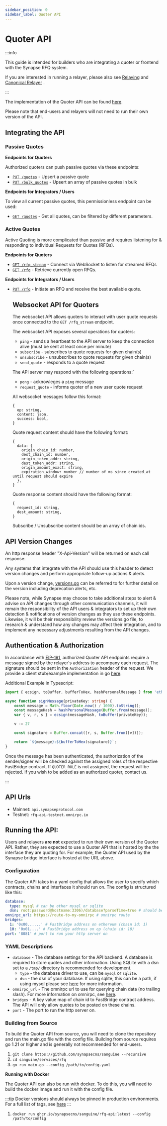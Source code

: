 ```yaml
---
sidebar_position: 0
sidebar_label: Quoter API
---
```


<!-- Reference Links -->
[relay]: https://vercel-rfq-docs.vercel.app/contracts/interfaces/IFastBridgeV2.sol/interface.IFastBridgeV2.html#relay
[prove]: https://vercel-rfq-docs.vercel.app/contracts/interfaces/IFastBridgeV2.sol/interface.IFastBridgeV2.html#prove
[dispute]: https://vercel-rfq-docs.vercel.app/contracts/interfaces/IFastBridge.sol/interface.IFastBridge.html#dispute
[claim]: https://vercel-rfq-docs.vercel.app/contracts/interfaces/IFastBridgeV2.sol/interface.IFastBridgeV2.html#claim
[cancel]: https://vercel-rfq-docs.vercel.app/contracts/interfaces/IFastBridgeV2.sol/interface.IFastBridgeV2.html#cancel
[proof]: https://vercel-rfq-docs.vercel.app/contracts/interfaces/IFastBridgeV2.sol/interface.IFastBridgeV2.html#bridgetxdetails
[BridgeRequested]: https://vercel-rfq-docs.vercel.app/contracts/interfaces/IFastBridge.sol/interface.IFastBridge.html#bridgerequested
[BridgeTransactionV2]: https://vercel-rfq-docs.vercel.app/contracts/interfaces/IFastBridgeV2.sol/interface.IFastBridgeV2.html#bridgetransactionv2
[BridgeRelayed]: https://vercel-rfq-docs.vercel.app/contracts/interfaces/IFastBridge.sol/interface.IFastBridge.html#bridgerelayed
[BridgeProofProvided]: https://vercel-rfq-docs.vercel.app/contracts/interfaces/IFastBridge.sol/interface.IFastBridge.html#bridgeproofprovided
[Cancel Delay]: https://vercel-rfq-docs.vercel.app/contracts/FastBridge.sol/contract.FastBridge.html#refund_delay
[Multicall]: https://vercel-rfq-docs.vercel.app/contracts/interfaces/IMulticallTarget.sol/interface.IMulticallTarget.html

[Quoter API]: /docs/RFQ/Quoting/Quoter%20API/
[Dispute Period]: /docs/RFQ/Security/#dispute-period
[Quoting]: /docs/RFQ/Quoting
[Bridging]: /docs/RFQ/Bridging
[Relaying]: /docs/RFQ/Relaying
[Proving]: /docs/RFQ/Proving
[Claiming]: /docs/RFQ/Claiming
[Canceling]: /docs/RFQ/Canceling
[Security]: /docs/RFQ/Security

[User]: /docs/RFQ/#entities
[Quoter]: /docs/RFQ/#entities
[Prover]: /docs/RFQ/#entities
[Relayer]: /docs/RFQ/#entities
[Guard]: /docs/RFQ/#entities
[Canceler]: /docs/RFQ/#entities

# Quoter API

:::info

This guide is intended for builders who are integrating a quoter or frontend with the Synapse RFQ system.

If you are interested in running a relayer, please also see [Relaying] and [Canonical Relayer](/docs/RFQ/CanonicalRelayer/) .

:::

The implementation of the Quoter API can be found [here](https://github.com/synapsecns/sanguine/tree/master/services/rfq/api).

Please note that end-users and relayers will not need to run their own version of the API.


## Integrating the API

### Passive Quotes

**Endpoints for Quoters**

Authorized quoters can push passive quotes via these endpoints:

- [`PUT /quotes`](./upsert-quote.api.mdx) - Upsert a passive quote
- [`PUT /bulk_quotes`](./upsert-quotes.api.mdx) - Upsert an array of passive quotes in bulk

**Endpoints for Integrators / Users**

To view all current passive quotes, this permissionless endpoint can be used:

- [`GET /quotes`](./get-quotes.api.mdx) - Get all quotes, can be filtered by different parameters.



### Active Quotes

Active Quoting is more complicated than passive and requires listening for & responding to individual Requests for Quotes (RFQs).

**Endpoints for Quoters**

- [`GET /rfq_stream`](./listen-for-active-rf-qs.api.mdx) - Connect via WebSocket to listen for streamed RFQs
- [`GET /rfq`](./get-open-quote-requests.api.mdx) - Retrieve currently open RFQs.

**Endpoints for Integrators / Users**

- [`PUT /rfq`](./initiate-an-active-rfq.api.mdx) - Initiate an RFQ and receive the best available quote.

  ## Websocket API for Quoters

  The websocket API allows quoters to interact with user quote requests once connected to the `GET /rfq_stream` endpoint.

  The websocket API exposes several operations for quoters:
  - `ping` - sends a heartbeat to the API server to keep the connection alive (must be sent at least once per minute)
  - `subscribe` - subscribes to quote requests for given chain(s)
  - `unsubscribe` - unsubscribes to quote requests for given chain(s)
  - `send_quote` - responds to a quote request

  The API server may respond with the following operations:`
  - `pong` - acknowleges a `ping` message
  - `request_quote` - informs quoter of a new user quote request

  All websocket messages follow this format:
  ```
  {
    op: string,
    content: json,
    success: bool,
  }
  ```

  Quote request content should have the following format:

  ```
  {
    data: {
      origin_chain_id: number,
      dest_chain_id: number,
      origin_token_addr: string,
      dest_token_addr: string,
      origin_amount_exact: string,
      expiration_window: number // number of ms since created_at until request should expire
    },
  }
  ```

  Quote response content should have the following format:

  ```
  {
    request_id: string,
    dest_amount: string,
  }
  ```

  Subscribe / Unsubscribe content should be an array of chain ids.


## API Version Changes

An http response header "X-Api-Version" will be returned on each call response.

Any systems that integrate with the API should use this header to detect version changes and perform appropriate follow-up actions & alerts.

Upon a version change, [versions.go](https://github.com/synapsecns/sanguine/blob/master/services/rfq/api/rest/versions.go) can be referred to for further detail on the version including deprecation alerts, etc.

Please note, while Synapse may choose to take additional steps to alert & advise on API changes through other communication channels, it will remain the responsibility of the API users & integrators to set up their own detection & notifications of version changes as they use these endpoints. Likewise, it will be their responsibility review the versions.go file, to research & understand how any changes may affect their integration, and to implement any necessary adjustments resulting from the API changes.

## Authentication & Authorization

In accordance with [EIP-191](https://eips.ethereum.org/EIPS/eip-191), authorized Quoter API endpoints require a message signed by the relayer's address to accompany each request. The signature should be sent in the `Authorization` header of the request. We provide a client stub/example implementation in go [here](https://pkg.go.dev/github.com/synapsecns/sanguine/services/rfq@v0.13.3/api/client).

Additional Example in Typescript:

  ```typescript
  import { ecsign, toBuffer, bufferToHex, hashPersonalMessage } from 'ethereumjs-util';

  async function signMessage(privateKey: string) {
      const message = Math.floor(Date.now() / 1000).toString();
      const messageHash = hashPersonalMessage(Buffer.from(message));
      var { v, r, s } = ecsign(messageHash, toBuffer(privateKey));

      v -= 27

      const signature = Buffer.concat([r, s, Buffer.from([v])]);

      return `${message}:${bufferToHex(signature)}`;
  }
  ```

Once the message has been authenticated, the authorization of the sender/signer will be checked against the assigned roles of the respective FastBridge contract. If `QUOTER_ROLE` is not assigned, the request will be rejected. If you wish to be added as an authorized quoter, contact us.

:::

## API Urls

 - Mainnet: `api.synapseprotocol.com`
 - Testnet: `rfq-api-testnet.omnirpc.io`

## Running the API:

Users and relayers **are not** expected to run their own version of the Quoter API. Rather, they are expected to use a Quoter API that is hosted by the the interface they are quoting for. For example, the Quoter API used by the Synapse bridge interface is hosted at the URL above.


### Configuration

The Quoter API takes in a yaml config that allows the user to specify which contracts, chains and interfaces it should run on. The config is structured like this:

```yaml
database:
  type: mysql # can be other mysql or sqlite
  dsn: root:password@hostname:3306)/database?parseTime=true # should be the dsn of your database. If using sqlite, this can be a path
omnirpc_url: https://route-to-my-omnirpc # omnirpc route
bridges:
  1: '0x00......' # FastBridge address on ethereum (chain id: 1)
  10: '0x01....' # FastBridge address on op (chain id: 10)
port: '8081' # port to run your http server on
```

### YAML Descriptions

- `database` - The database settings for the API backend. A database is required to store quotes and other information. Using SQLite with a dsn set to a `/tmp/` directory is recommended for development.
  - `type` - the database driver to use, can be `mysql` or `sqlite`.
  - `dsn` - the dsn of your database. If using sqlite, this can be a path, if using mysql please see [here](https://dev.mysql.com/doc/connector-odbc/en/connector-odbc-configuration.html) for more information.
- `omnirpc_url` - The omnirpc url to use for querying chain data (no trailing slash). For more information on omnirpc, see [here](/docs/Services/Omnirpc).
- `bridges` - A key value map of chain id to FastBridge contract address. The API will only allow quotes to be posted on these chains.
- `port` - The port to run the http server on.

### Building from Source

To build the Quoter API from source, you will need to clone the repository and run the main.go file with the config file. Building from source requires go 1.21 or higher and is generally not recommended for end-users.

1. `git clone https://github.com/synapsecns/sanguine --recursive`
2. `cd sanguine/services/rfq`
3. `go run main.go --config /path/to/config.yaml`

**Running with Docker**

The Quoter API can also be run with docker. To do this, you will need to build the docker image and run it with the config file.

:::tip
Docker versions should always be pinned in production environments. For a full list of tags, see [here](https://github.com/synapsecns/sanguine/pkgs/container/sanguine%2Frfq-api)
:::

1. `docker run ghcr.io/synapsecns/sanguine/rfq-api:latest --config /path/to/config`
